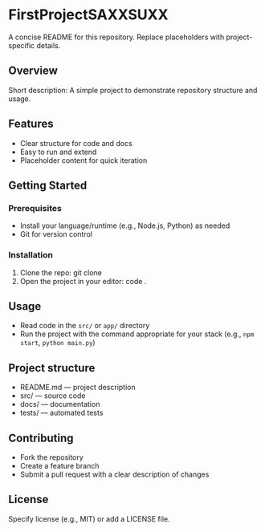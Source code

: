 # FirstProjectSAXXSUXX

A concise README for this repository. Replace placeholders with project-specific details.

## Overview
Short description: A simple project to demonstrate repository structure and usage.

## Features
- Clear structure for code and docs
- Easy to run and extend  
- Placeholder content for quick iteration

## Getting Started

### Prerequisites
- Install your language/runtime (e.g., Node.js, Python) as needed
- Git for version control

### Installation
1. Clone the repo:
    git clone <repo-url>
2. Open the project in your editor:
    code .

## Usage
- Read code in the `src/` or `app/` directory
- Run the project with the command appropriate for your stack (e.g., `npm start`, `python main.py`)

## Project structure
- README.md — project description
- src/ — source code
- docs/ — documentation
- tests/ — automated tests

## Contributing
- Fork the repository
- Create a feature branch
- Submit a pull request with a clear description of changes

## License
Specify license (e.g., MIT) or add a LICENSE file.